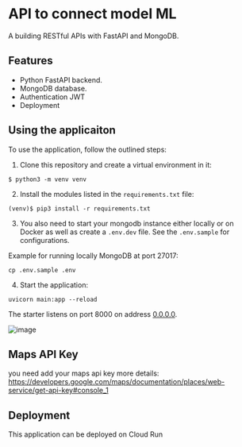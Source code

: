 # API to connect model ML

A building RESTful APIs with FastAPI and MongoDB. 

## Features
+ Python FastAPI backend.
+ MongoDB database.
+ Authentication JWT
+ Deployment

## Using the applicaiton

To use the application, follow the outlined steps:

1. Clone this repository and create a virtual environment in it:

```console
$ python3 -m venv venv
```

2. Install the modules listed in the `requirements.txt` file:

```console
(venv)$ pip3 install -r requirements.txt
```
3. You also need to start your mongodb instance either locally or on Docker as well as create a `.env.dev` file. See the `.env.sample` for configurations. 

Example for running locally MongoDB at port 27017:
```console
cp .env.sample .env
```

4. Start the application:

```console
uvicorn main:app --reload
```

The starter listens on port 8000 on address [0.0.0.0](0.0.0.0:8080). 

![image](https://github.com/zikrisuanda11/cafeanalyzer-api/assets/91446630/efa34262-0f7a-4079-acbc-22b62d98ab2e)


## Maps API Key

you need add your maps api key
more details: https://developers.google.com/maps/documentation/places/web-service/get-api-key#console_1

## Deployment

This application can be deployed on Cloud Run
